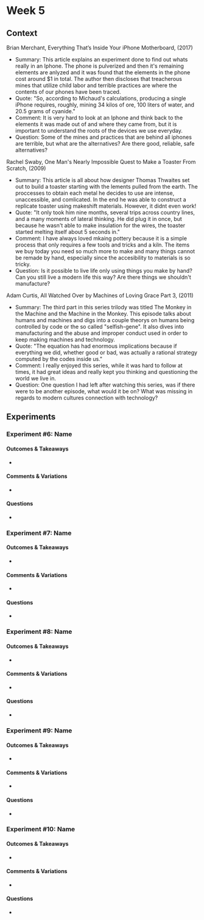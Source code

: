 
# Week 5




## Context

Brian Merchant, Everything That’s Inside Your iPhone Motherboard, (2017) 
- Summary: This article explains an experiment done to find out whats really in an Iphone. The phone is pulverized and then it's remaining elements are anlyzed and it was found that the elements in the phone cost around $1 in total. The author then discloses that treacherous mines that utilize child labor and terrible practices are where the contents of our phones have been traced.
- Quote: "So, according to Michaud's calculations, producing a single iPhone requires, roughly, mining 34 kilos of ore, 100 liters of water, and 20.5 grams of cyanide."
- Comment: It is very hard to look at an Iphone and think back to the elements it was made out of and where they came from, but it is important to understand the roots of the devices we use everyday.
- Question: Some of the mines and practices that are behind all iphones are terrible, but what are the alternatives? Are there good, reliable, safe alternatives?

Rachel Swaby, One Man's Nearly Impossible Quest to Make a Toaster From Scratch, (2009)
- Summary: This article is all about how designer Thomas Thwaites set out to build a toaster starting with the lements pulled from the earth. The proccesses to obtain each metal he decides to use are intense, unaccessible, and comlicated. In the end he was able to construct a replicate toaster using makeshift materials. However, it didnt even work!
- Quote: "It only took him nine months, several trips across country lines, and a many moments of lateral thinking.
He did plug it in once, but because he wasn't able to make insulation for the wires, the toaster started melting itself about 5 seconds in."
- Comment: I have always loved mkaing pottery because it is a simple process that only requires a few tools and tricks and a kiln. The items we buy today you need so much more to make and many things cannot be remade by hand, especially since the accesibility to materials is so tricky.
- Question: Is it possible to live life only using things you make by hand? Can you still live a modern life this way? Are there things we shouldn't manufacture?

Adam Curtis, All Watched Over by Machines of Loving Grace Part 3, (2011)
- Summary: The third part in this series trilody was titled The Monkey in the Machine and the Machine in the Monkey. This episode talks about humans and machines and digs into a couple theorys on humans being controlled by code or the so called "selfish-gene". It also dives into manufacturing and the abuse and improper conduct used in order to keep making machines and technology.
- Quote: "The equation has had enormous implications because if everything we did, whether good or bad, was actually a rational strategy computed by the codes inside us."
- Comment: I really enjoyed this series, while it was hard to follow at times, it had great ideas and really kept you thinking and questioning the world we live in. 
- Question: One question I had left after watching this series, was if there were to be another episode, what would it be on? What was missing in regards to modern cultures connection with technology?



## Experiments


### Experiment #6: Name

#### Outcomes & Takeaways
-

#### Comments & Variations
-

#### Questions
-

### Experiment #7: Name

#### Outcomes & Takeaways
-

#### Comments & Variations
-

#### Questions
-

### Experiment #8: Name

#### Outcomes & Takeaways
-

#### Comments & Variations
-

#### Questions
-

### Experiment #9: Name

#### Outcomes & Takeaways
-

#### Comments & Variations
-

#### Questions
-

### Experiment #10: Name

#### Outcomes & Takeaways
-

#### Comments & Variations
-

#### Questions
-
